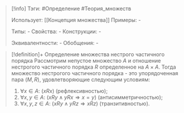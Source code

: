 > [!info]
> Тэги: #Определение #Теория_множеств 
> 
> Использует: [[Концепция множества]]
> Примеры: *-*
> 
> Типы: *-*
> Свойства: *-*
> Конструкции: *-*
> 
> Эквивалентности: *-*
> Обобщения: *-*

> [!definition]+ Определение множества нестрого частичного порядка
> Рассмотрим непустое множество $A$ и отношение нестрогого частичного порядка $R$ определенное на $A \times A$. Тогда множество нестрогого частичного порядка - это упорядоченная пара $(M, R)$, удовлетворяющие следующим условиям:
> 1. $\forall x \in A: \ (xRx)$ (рефлексивностью);
> 2. $\forall x,y \in A: \ (xRy \land yRx \Rightarrow x = y)$ (антисимметричностью); 
> 3. $\forall x,y,z \in A: \ (xRy \land yRz \Rightarrow xRz)$ (транзитивностью).